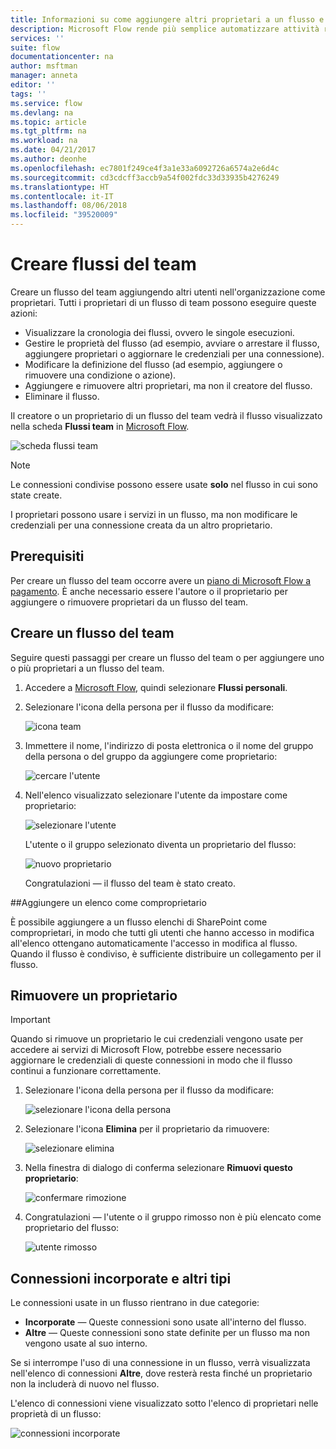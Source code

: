 ```yaml
---
title: Informazioni su come aggiungere altri proprietari a un flusso e creare flussi del team | Microsoft Docs
description: Microsoft Flow rende più semplice automatizzare attività ripetitive. È possibile aggiungere utenti o gruppi come proprietari e collaborare con loro per progettare e gestire i flussi.
services: ''
suite: flow
documentationcenter: na
author: msftman
manager: anneta
editor: ''
tags: ''
ms.service: flow
ms.devlang: na
ms.topic: article
ms.tgt_pltfrm: na
ms.workload: na
ms.date: 04/21/2017
ms.author: deonhe
ms.openlocfilehash: ec7801f249ce4f3a1e33a6092726a6574a2e6d4c
ms.sourcegitcommit: cd3cdcff3accb9a54f002fdc33d33935b4276249
ms.translationtype: HT
ms.contentlocale: it-IT
ms.lasthandoff: 08/06/2018
ms.locfileid: "39520009"
---
```

# <a name="create-team-flows"></a>Creare flussi del team
Creare un flusso del team aggiungendo altri utenti nell'organizzazione come proprietari. Tutti i proprietari di un flusso di team possono eseguire queste azioni:

* Visualizzare la cronologia dei flussi, ovvero le singole esecuzioni.
* Gestire le proprietà del flusso (ad esempio, avviare o arrestare il flusso, aggiungere proprietari o aggiornare le credenziali per una connessione).
* Modificare la definizione del flusso (ad esempio, aggiungere o rimuovere una condizione o azione).
* Aggiungere e rimuovere altri proprietari, ma non il creatore del flusso.
* Eliminare il flusso.

Il creatore o un proprietario di un flusso del team vedrà il flusso visualizzato nella scheda **Flussi team** in [Microsoft Flow](https://flow.microsoft.com).

![scheda flussi team](./media/create-team-flows/addowner5.png)

> [!NOTE]
> Le connessioni condivise possono essere usate **solo** nel flusso in cui sono state create.
> 
> 

I proprietari possono usare i servizi in un flusso, ma non modificare le credenziali per una connessione creata da un altro proprietario.

## <a name="prerequisites"></a>Prerequisiti
Per creare un flusso del team occorre avere un [piano di Microsoft Flow a pagamento](https://flow.microsoft.com/pricing/). È anche necessario essere l'autore o il proprietario per aggiungere o rimuovere proprietari da un flusso del team.

## <a name="create-a-team-flow"></a>Creare un flusso del team
Seguire questi passaggi per creare un flusso del team o per aggiungere uno o più proprietari a un flusso del team.

1. Accedere a [Microsoft Flow](https://flow.microsoft.com), quindi selezionare **Flussi personali**.
2. Selezionare l'icona della persona per il flusso da modificare:
   
    ![icona team](./media/create-team-flows/addowner1.png)
3. Immettere il nome, l'indirizzo di posta elettronica o il nome del gruppo della persona o del gruppo da aggiungere come proprietario:
   
    ![cercare l'utente](./media/create-team-flows/addowner2.png)
4. Nell'elenco visualizzato selezionare l'utente da impostare come proprietario:
   
    ![selezionare l'utente](./media/create-team-flows/addowner3.png)
   
     L'utente o il gruppo selezionato diventa un proprietario del flusso:
   
    ![nuovo proprietario](./media/create-team-flows/addowner4.png)
   
     Congratulazioni &mdash; il flusso del team è stato creato.

##<a name="add-a-list-as-a-co-owner"></a>Aggiungere un elenco come comproprietario

È possibile aggiungere a un flusso elenchi di SharePoint come comproprietari, in modo che tutti gli utenti che hanno accesso in modifica all'elenco ottengano automaticamente l'accesso in modifica al flusso. Quando il flusso è condiviso, è sufficiente distribuire un collegamento per il flusso.

## <a name="remove-an-owner"></a>Rimuovere un proprietario
> [!IMPORTANT]
> Quando si rimuove un proprietario le cui credenziali vengono usate per accedere ai servizi di Microsoft Flow, potrebbe essere necessario aggiornare le credenziali di queste connessioni in modo che il flusso continui a funzionare correttamente.
> 
> 

1. Selezionare l'icona della persona per il flusso da modificare:
   
    ![selezionare l'icona della persona](./media/create-team-flows/removeowner1.png)
2. Selezionare l'icona **Elimina** per il proprietario da rimuovere:
   
    ![selezionare elimina](./media/create-team-flows/removeowner2.png)
3. Nella finestra di dialogo di conferma selezionare **Rimuovi questo proprietario**:
   
    ![confermare rimozione](./media/create-team-flows/removeowner3.png)
4. Congratulazioni &mdash; l'utente o il gruppo rimosso non è più elencato come proprietario del flusso:
   
    ![utente rimosso](./media/create-team-flows/removeowner4.png)

## <a name="embedded-and-other-connections"></a>Connessioni incorporate e altri tipi
Le connessioni usate in un flusso rientrano in due categorie:

* **Incorporate** &mdash; Queste connessioni sono usate all'interno del flusso.
* **Altre** &mdash; Queste connessioni sono state definite per un flusso ma non vengono usate al suo interno.

Se si interrompe l'uso di una connessione in un flusso, verrà visualizzata nell'elenco di connessioni **Altre**, dove resterà resta finché un proprietario non la includerà di nuovo nel flusso.

L'elenco di connessioni viene visualizzato sotto l'elenco di proprietari nelle proprietà di un flusso:

![connessioni incorporate](./media/create-team-flows/embeddedconnections.png)

